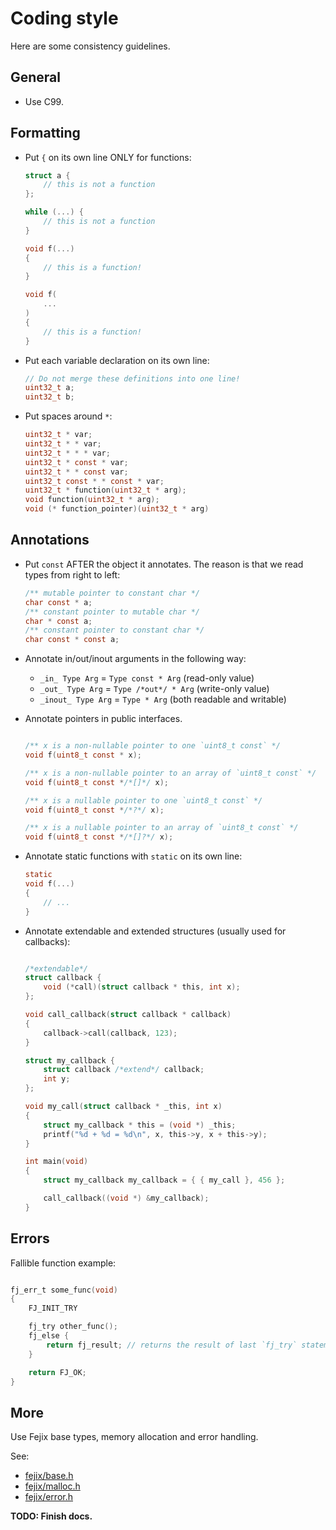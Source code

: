 # Coding style

Here are some consistency guidelines.

## General

* Use C99.

## Formatting

* Put `{` on its own line ONLY for functions:

    ```c
    struct a {
        // this is not a function
    };

    while (...) {
        // this is not a function
    }

    void f(...)
    {
        // this is a function!
    }

    void f(
        ...
    )
    {
        // this is a function!
    }
    ```

* Put each variable declaration on its own line:

    ```c
    // Do not merge these definitions into one line!
    uint32_t a;
    uint32_t b;
    ```

* Put spaces around `*`:
    ```c
    uint32_t * var;
    uint32_t * * var;
    uint32_t * * * var;
    uint32_t * const * var;
    uint32_t * * const var;
    uint32_t const * * const * var;
    uint32_t * function(uint32_t * arg);
    void function(uint32_t * arg);
    void (* function_pointer)(uint32_t * arg)
    ```

## Annotations

* Put `const` AFTER the object it annotates. The reason is that we read types
    from right to left:

    ```c
    /** mutable pointer to constant char */
    char const * a;
    /** constant pointer to mutable char */
    char * const a;
    /** constant pointer to constant char */
    char const * const a;
    ```

* Annotate in/out/inout arguments in the following way:
    - `_in_ Type Arg` = `Type const * Arg` (read-only value)
    - `_out_ Type Arg` = `Type /*out*/ * Arg` (write-only value)
    - `_inout_ Type Arg` = `Type * Arg` (both readable and writable)

* Annotate pointers in public interfaces.

    ```c

    /** x is a non-nullable pointer to one `uint8_t const` */
    void f(uint8_t const * x);

    /** x is a non-nullable pointer to an array of `uint8_t const` */
    void f(uint8_t const */*[]*/ x);

    /** x is a nullable pointer to one `uint8_t const` */
    void f(uint8_t const */*?*/ x);

    /** x is a nullable pointer to an array of `uint8_t const` */
    void f(uint8_t const */*[]?*/ x);

    ```

* Annotate static functions with `static` on its own line:
    ```c
    static
    void f(...)
    {
        // ...
    }
    ```

* Annotate extendable and extended structures (usually used for callbacks):

    ```c

    /*extendable*/
    struct callback {
        void (*call)(struct callback * this, int x);
    };

    void call_callback(struct callback * callback)
    {
        callback->call(callback, 123);
    }

    struct my_callback {
        struct callback /*extend*/ callback;
        int y;
    };

    void my_call(struct callback * _this, int x)
    {
        struct my_callback * this = (void *) _this;
        printf("%d + %d = %d\n", x, this->y, x + this->y);
    }

    int main(void)
    {
        struct my_callback my_callback = { { my_call }, 456 };

        call_callback((void *) &my_callback);
    }

    ```

## Errors

Fallible function example:

```c

fj_err_t some_func(void)
{
    FJ_INIT_TRY

    fj_try other_func();
    fj_else {
        return fj_result; // returns the result of last `fj_try` statement
    }

    return FJ_OK;
}

```

## More

Use Fejix base types, memory allocation and error handling.

See:
* [fejix/base.h](../../include/fejix/base.h)
* [fejix/malloc.h](../../include/fejix/malloc.h)
* [fejix/error.h](../../include/fejix/error.h)

**TODO: Finish docs.**
